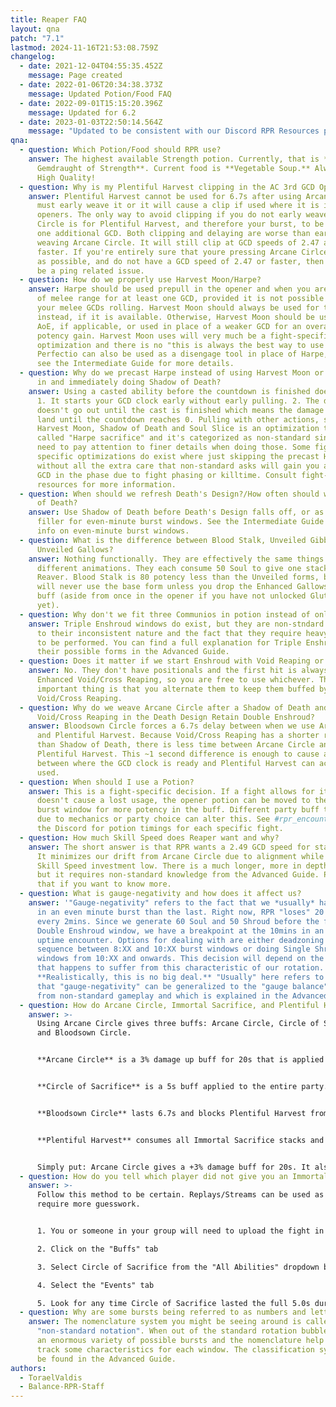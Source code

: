 ```yaml
---
title: Reaper FAQ
layout: qna
patch: "7.1"
lastmod: 2024-11-16T21:53:08.759Z
changelog:
  - date: 2021-12-04T04:55:35.452Z
    message: Page created
  - date: 2022-01-06T20:34:38.373Z
    message: Updated Potion/Food FAQ
  - date: 2022-09-01T15:15:20.396Z
    message: Updated for 6.2
  - date: 2023-01-03T22:50:14.564Z
    message: "Updated to be consistent with our Discord RPR Resources page. "
qna:
  - question: Which Potion/Food should RPR use?
    answer: The highest available Strength potion. Currently, that is **Grade 1
      Gemdraught of Strength**. Current food is **Vegetable Soup.** Always use
      High Quality!
  - question: Why is my Plentiful Harvest clipping in the AC 3rd GCD Opener?
    answer: Plentiful Harvest cannot be used for 6.7s after using Arcane Circle. You
      must early weave it or it will cause a clip if used where it is in the
      openers. The only way to avoid clipping if you do not early weave Arcane
      Circle is for Plentiful Harvest, and therefore your burst, to be delayed
      one additional GCD. Both clipping and delaying are worse than early
      weaving Arcane Circle. It will still clip at GCD speeds of 2.47 and
      faster. If you're entirely sure that youre pressing Arcane Cirlce as soon
      as possible, and do not have a GCD speed of 2.47 or faster, then it could
      be a ping related issue.
  - question: How do we properly use Harvest Moon/Harpe?
    answer: Harpe should be used prepull in the opener and when you are forced out
      of melee range for at least one GCD, provided it is not possible to keep
      your melee GCDs rolling. Harvest Moon should always be used for this
      instead, if it is available. Otherwise, Harvest Moon should be used for
      AoE, if applicable, or used in place of a weaker GCD for an overall
      potency gain. Harvest Moon uses will very much be a fight-specific
      optimization and there is no "this is always the best way to use it."
      Perfectio can also be used as a disengage tool in place of Harpe, please
      see the Intermediate Guide for more details.
  - question: Why do we precast Harpe instead of using Harvest Moon or just running
      in and immediately doing Shadow of Death?
    answer: Using a casted ability before the countdown is finished does two things.
      1. It starts your GCD clock early without early pulling. 2. The damage
      doesn't go out until the cast is finished which means the damage does not
      land until the countdown reaches 0. Pulling with other actions, such as
      Harvest Moon, Shadow of Death and Soul Slice is an optimization technique
      called "Harpe sacrifice" and it's categorized as non-standard since you
      need to pay attention to finer details when doing those. Some fight
      specific optimizations do exist where just skipping the precast Harpe
      without all the extra care that non-standard asks will gain you a stronger
      GCD in the phase due to fight phasing or killtime. Consult fight-specific
      resources for more information.
  - question: When should we refresh Death's Design?/How often should we use Shadow
      of Death?
    answer: Use Shadow of Death before Death's Design falls off, or as needed for
      filler for even-minute burst windows. See the Intermediate Guide for more
      info on even-minute burst windows.
  - question: What is the difference between Blood Stalk, Unveiled Gibbet, and
      Unveiled Gallows?
    answer: Nothing functionally. They are effectively the same things with
      different animations. They each consume 50 Soul to give one stack of Soul
      Reaver. Blood Stalk is 80 potency less than the Unveiled forms, but you
      will never use the base form unless you drop the Enhanced Gallows/Gibbet
      buff (aside from once in the opener if you have not unlocked Gluttony
      yet).
  - question: Why don't we fit three Communios in potion instead of only two?
    answer: Triple Enshroud windows do exist, but they are non-stndard gameplay, due
      to their inconsistent nature and the fact that they require heavy planning
      to be performed. You can find a full explanation for Triple Enshrouds and
      their possible forms in the Advanced Guide.
  - question: Does it matter if we start Enshroud with Void Reaping or Cross Reaping?
    answer: No. They don't have positionals and the first hit is always unbuffed by
      Enhanced Void/Cross Reaping, so you are free to use whichever. The
      important thing is that you alternate them to keep them buffed by Enhanced
      Void/Cross Reaping.
  - question: Why do we weave Arcane Circle after a Shadow of Death and not after a
      Void/Cross Reaping in the Death Design Retain Double Enshroud?
    answer: Bloodsown Circle forces a 6.7s delay between when we use Arcane Circle
      and Plentiful Harvest. Because Void/Cross Reaping has a shorter recast
      than Shadow of Death, there is less time between Arcane Circle and
      Plentiful Harvest. This ~1 second difference is enough to cause a clip
      between where the GCD clock is ready and Plentiful Harvest can actually be
      used.
  - question: When should I use a Potion?
    answer: This is a fight-specific decision. If a fight allows for it and it
      doesn't cause a lost usage, the opener potion can be moved to the 2:XX
      burst window for more potency in the buff. Different party buff timings
      due to mechanics or party choice can alter this. See ⁠#rpr_encounter in
      the Discord for potion timings for each specific fight.
  - question: How much Skill Speed does Reaper want and why?
    answer: The short answer is that RPR wants a 2.49 GCD speed for standard play.
      It minimizes our drift from Arcane Circle due to alignment while keeping
      Skill Speed investment low. There is a much longer, more in depth answer,
      but it requires non-standard knowledge from the Advanced Guide. Please see
      that if you want to know more.
  - question: What is gauge-negativity and how does it affect us?
    answer: '"Gauge-negativity" refers to the fact that we *usually* have less gauge
      in an even minute burst than the last. Right now, RPR "loses" 20 Soul
      every 2mins. Since we generate 60 Soul and 50 Shroud before the first
      Double Enshroud window, we have a breakpoint at the 10mins in an full
      uptime encounter. Options for dealing with are either deadzoning the
      sequence between 8:XX and 10:XX burst windows or doing Single Shroud
      windows from 10:XX and onwards. This decision will depend on the fight
      that happens to suffer from this characteristic of our rotation.
      **Realistically, this is no big deal.** "Usually" here refers to the fact
      that "gauge-negativity" can be generalized to the "gauge balance" concept
      from non-standard gameplay and which is explained in the Advanced Guide.'
  - question: How do Arcane Circle, Immortal Sacrifice, and Plentiful Harvest work?
    answer: >-
      Using Arcane Circle gives three buffs: Arcane Circle, Circle of Sacrifice,
      and Bloodsown Circle. 


      **Arcane Circle** is a 3% damage up buff for 20s that is applied to all party members within 30y of the caster. 


      **Circle of Sacrifice** is a 5s buff applied to the entire party. It gives the RPR that cast it one stack of **Immortal Sacrifice** when the affected player (including the RPR, meaning we can have up to 8 stacks) uses a skill that satisfies the following criteria: 1. is a weaponskill or spell and 2. does damage/applied a negative effect. From the first criteria, NIN's Mmudras do not count. From the second, DNC steps, PCT canvases, and healing GCD spells are also excluded. 


      **Bloodsown Circle** lasts 6.7s and blocks Plentiful Harvest from being used for the duration. 


      **Plentiful Harvest** consumes all Immortal Sacrifice stacks and gains 40 potency for every additional stack, starting at 720 and maxing out at 1000 potency at eight stacks. Your own stack is already included in the base potency of 720, as it is required to even use the skill. 


      Simply put: Arcane Circle gives a +3% damage buff for 20s. It also gives one stack of Immortal Sacrifice for every party member (including yourself) that lands a weaponskill/spell in the first 5s of Arane Circle's duration. Immortal Sacrifice stacks allow the use of Plentiful Harvest, and increase the potency of Plentiful Harvest by 40 per stack, up to 1000 potency at eight stacks. Plentiful Harvest cannot be used until Bloodsown Circle expires, which happens 6.7s after using Arcane Circle.
  - question: How do you tell which player did not give you an Immortal Sacrifice Stack?
    answer: >-
      Follow this method to be certain. Replays/Streams can be used as well but
      require more guesswork.


      1. You or someone in your group will need to upload the fight in question to FFLogs

      2. Click on the "Buffs" tab

      3. Select Circle of Sacrifice from the "All Abilities" dropdown box

      4. Select the "Events" tab

      5. Look for any time Circle of Sacrifice lasted the full 5.0s duration. If the buff lasted *less* than 5.0s, that person gave you a stack. If it lasted the full duration, they did not give a stack.
  - question: Why are some bursts being referred to as numbers and letters?
    answer: The nomenclature system you might be seeing around is called
      "non-standard notation". When out of the standard rotation bubble, RPR has
      an enormous variety of possible bursts and the nomenclature help us to
      track some characteristics for each window. The classification system can
      be found in the Advanced Guide.
authors:
  - ToraelValdis
  - Balance-RPR-Staff
---
```


